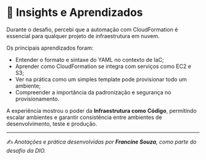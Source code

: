 # 🧠 Insights e Aprendizados

Durante o desafio, percebi que a automação com CloudFormation é essencial para qualquer projeto de infraestrutura em nuvem.  

Os principais aprendizados foram:

- Entender o formato e sintaxe do YAML no contexto de IaC;
- Aprender como CloudFormation se integra com serviços como EC2 e S3;
- Ver na prática como um simples template pode provisionar todo um ambiente;
- Compreender a importância da padronização e segurança no provisionamento.

A experiência mostrou o poder da **Infraestrutura como Código**, permitindo escalar ambientes e garantir consistência entre ambientes de desenvolvimento, teste e produção.

---

✍️ *Anotações e prática desenvolvidas por **Francine Souza**, como parte do desafio da DIO.*
